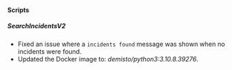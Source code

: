 #### Scripts
##### SearchIncidentsV2
- Fixed an issue where a `incidents found` message was shown when no incidents were found.
- Updated the Docker image to: *demisto/python3:3.10.8.39276*.